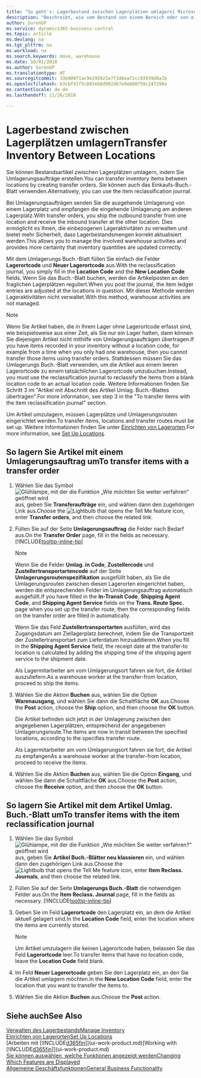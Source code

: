 ```yaml
---
title: "So geht's: Lagerbestand zwischen Lagerplätzen umlagern| Microsoft Docs"
description: "Beschreibt, wie vom Bestand von einem Bereich oder von einem Lager an einen anderen Ort umgebucht wird, entweder mit dem Umlagerungs Buch.-Blatt mit oder den Umlagerungsaufträgen."
author: SorenGP
ms.service: dynamics365-business-central
ms.topic: article
ms.devlang: na
ms.tgt_pltfrm: na
ms.workload: na
ms.search.keywords: move, warehouse
ms.date: 10/01/2018
ms.author: SorenGP
ms.translationtype: HT
ms.sourcegitcommit: 33b900f1ac9e295921e7f3d6ea72cc93939d8a1b
ms.openlocfilehash: b3cbf41f5c803eb8d992d67e9e880759c247298e
ms.contentlocale: de-de
ms.lasthandoff: 11/26/2018

---
```

# <a name="transfer-inventory-between-locations"></a><span data-ttu-id="29734-103">Lagerbestand zwischen Lagerplätzen umlagern</span><span class="sxs-lookup"><span data-stu-id="29734-103">Transfer Inventory Between Locations</span></span>
<span data-ttu-id="29734-104">Sie können Bestandsartikel zwischen Lagerplätzen umlagern, indem Sie Umlagerungsaufträge erstellen.</span><span class="sxs-lookup"><span data-stu-id="29734-104">You can transfer inventory items between locations by creating transfer orders.</span></span> <span data-ttu-id="29734-105">Sie können auch das Einkaufs-Buch.-Blatt verwenden.</span><span class="sxs-lookup"><span data-stu-id="29734-105">Alternatively, you can use the item reclassification journal.</span></span>

<span data-ttu-id="29734-106">Bei Umlagerungsaufträgen senden Sie die ausgehende Umlagerung von einem Lagerplatz und empfangen die eingehende Umlagerung am anderen Lagerplatz.</span><span class="sxs-lookup"><span data-stu-id="29734-106">With transfer orders, you ship the outbound transfer from one location and receive the inbound transfer at the other location.</span></span> <span data-ttu-id="29734-107">Dies ermöglicht es Ihnen, die einbezogenen Lageraktivitäten zu verwalten und bietet mehr Sicherheit, dass Lagerbestandsmengen korrekt aktualisiert werden.</span><span class="sxs-lookup"><span data-stu-id="29734-107">This allows you to manage the involved warehouse activities and provides more certainty that inventory quantities are updated correctly.</span></span>

<span data-ttu-id="29734-108">Mit dem Umlagerungs Buch.-Blatt füllen Sie einfach die Felder **Lagerortcode** und **Neuer Lagerortcode** aus.</span><span class="sxs-lookup"><span data-stu-id="29734-108">With the reclassification journal, you simply fill in the **Location Code** and the **New Location Code** fields.</span></span> <span data-ttu-id="29734-109">Wenn Sie das Buch.-Blatt buchen, werden die Artikelposten an den fraglichen Lagerplätzen reguliert.</span><span class="sxs-lookup"><span data-stu-id="29734-109">When you post the journal, the item ledger entries are adjusted at the locations in question.</span></span> <span data-ttu-id="29734-110">Mit dieser Methode werden Lageraktivitäten nicht verwaltet.</span><span class="sxs-lookup"><span data-stu-id="29734-110">With this method, warehouse activities are not managed.</span></span>

> [!NOTE]  
>   <span data-ttu-id="29734-111">Wenn Sie Artikel haben, die in Ihrem Lager ohne Lagerortcode erfasst sind, wie beispielsweise aus einer Zeit, als Sie nur ein Lager hatten, dann können Sie diejenigen Artikel nicht mithilfe von Umlagerungsaufträgen übertragen.</span><span class="sxs-lookup"><span data-stu-id="29734-111">If you have items recorded in your inventory without a location code, for example from a time when you only had one warehouse, then you cannot transfer those items using transfer orders.</span></span> <span data-ttu-id="29734-112">Stattdessen müssen Sie das Umlagerungs Buch.-Blatt verwenden, um die Artikel aus einem leeren Lagerortcode zu einem tatsächlichen Lagerortcode umzubuchen.</span><span class="sxs-lookup"><span data-stu-id="29734-112">Instead, you must use the reclassification journal to reclassify the items from a blank location code to an actual location code.</span></span>  <span data-ttu-id="29734-113">Weitere Informationen finden Sie Schritt 3 im "Artikel mit Abschnitt des Artikel Umlag. Buch.-Blattes übertragen".</span><span class="sxs-lookup"><span data-stu-id="29734-113">For more information, see step 3 in the "To transfer items with the item reclassification journal" section.</span></span>

<span data-ttu-id="29734-114">Um Artikel umzulagern, müssen Lagerplätze und Umlagerungsrouten eingerichtet werden.</span><span class="sxs-lookup"><span data-stu-id="29734-114">To transfer items, locations and transfer routes must be set up.</span></span> <span data-ttu-id="29734-115">Weitere Informationen finden Sie unter [Einrichten von Lagerorten](inventory-how-setup-locations.md).</span><span class="sxs-lookup"><span data-stu-id="29734-115">For more information, see [Set Up Locations](inventory-how-setup-locations.md).</span></span>

## <a name="to-transfer-items-with-a-transfer-order"></a><span data-ttu-id="29734-116">So lagern Sie Artikel mit einem Umlagerungsauftrag um</span><span class="sxs-lookup"><span data-stu-id="29734-116">To transfer items with a transfer order</span></span>
1. <span data-ttu-id="29734-117">Wählen Sie das Symbol ![Glühlampe, mit der die Funktion „Wie möchten Sie weiter verfahren“ geöffnet wird](media/ui-search/search_small.png "Wie möchten Sie weiter verfahren?") aus, geben Sie **Transferaufträge** ein, und wählen dann den zugehörigen Link aus.</span><span class="sxs-lookup"><span data-stu-id="29734-117">Choose the ![Lightbulb that opens the Tell Me feature](media/ui-search/search_small.png "Tell me what you want to do") icon, enter **Transfer orders**, and then choose the related link.</span></span>
2. <span data-ttu-id="29734-118">Füllen Sie auf der Seite **Umlagerungsauftrag** die Felder nach Bedarf aus.</span><span class="sxs-lookup"><span data-stu-id="29734-118">On the **Transfer Order** page, fill in the fields as necessary.</span></span> [!INCLUDE[tooltip-inline-tip](includes/tooltip-inline-tip_md.md)]

    > [!NOTE]  
    >   <span data-ttu-id="29734-119">Wenn Sie die Felder **Umlag. in Code**, **Zustellercode** und **Zustellertransportartencode** auf der Seite **Umlagerungsroutenspezifikation** ausgefüllt haben, als Sie die Umlagerungsrouten zwischen diesen Lagerorten eingerichtet haben, werden die entsprechenden Felder im Umlagerungsauftrag automatisch ausgefüllt.</span><span class="sxs-lookup"><span data-stu-id="29734-119">If you have filled in the **In-Transit Code**, **Shipping Agent Code**, and **Shipping Agent Service** fields on the **Trans. Route Spec.** page when you set up the transfer route, then the corresponding fields on the transfer order are filled in automatically.</span></span>

    <span data-ttu-id="29734-120">Wenn Sie das Feld **Zustellertransportarten** ausfüllen, wird das Zugangsdatum am Ziellagerplatz berechnet, indem Sie die Transportzeit der Zustellertransportart zum Lieferdatum hinzuaddieren.</span><span class="sxs-lookup"><span data-stu-id="29734-120">When you fill in the **Shipping Agent Service** field, the receipt date at the transfer-to location is calculated by adding the shipping time of the shipping agent service to the shipment date.</span></span>

    <span data-ttu-id="29734-121">Als Lagermitarbeiter am vom Umlagerungsort fahren sie fort, die Artikel auszuliefern.</span><span class="sxs-lookup"><span data-stu-id="29734-121">As a warehouse worker at the transfer-from location, proceed to ship the items.</span></span>
3. <span data-ttu-id="29734-122">Wählen Sie die Aktion **Buchen** aus, wählen Sie die Option **Warenausgang**, und wählen Sie dann die Schaltfläche **OK** aus.</span><span class="sxs-lookup"><span data-stu-id="29734-122">Choose the **Post** action, choose the **Ship** option, and then choose the **OK** button.</span></span>

    <span data-ttu-id="29734-123">Die Artikel befinden sich jetzt in der Umlagerung zwischen den angegebenen Lagerplätzen, entsprechend der angegebenen Umlagerungsroute.</span><span class="sxs-lookup"><span data-stu-id="29734-123">The items are now in transit between the specified locations, according to the specifies transfer route.</span></span>

    <span data-ttu-id="29734-124">Als Lagermitarbeiter am vom Umlagerungsort fahren sie fort, die Artikel zu empfangen</span><span class="sxs-lookup"><span data-stu-id="29734-124">As a warehouse worker at the transfer-from location, proceed to receive the items.</span></span>
4. <span data-ttu-id="29734-125">Wählen Sie die Aktion **Buchen** aus, wählen Sie die Option **Eingang**, und wählen Sie dann die Schaltfläche **OK** aus.</span><span class="sxs-lookup"><span data-stu-id="29734-125">Choose the **Post** action, choose the **Receive** option, and then choose the **OK** button.</span></span>

## <a name="to-transfer-items-with-the-item-reclassification-journal"></a><span data-ttu-id="29734-126">So lagern Sie Artikel mit dem Artikel Umlag. Buch.-Blatt um</span><span class="sxs-lookup"><span data-stu-id="29734-126">To transfer items with the item reclassification journal</span></span>
1. <span data-ttu-id="29734-127">Wählen Sie das Symbol ![Glühlampe, mit der die Funktion „Wie möchten Sie weiter verfahren?“ geöffnet wird](media/ui-search/search_small.png "Wie möchten Sie weiter verfahren?") aus, geben Sie **Artikel Buch.-Blätter neu klassieren** ein, und wählen dann den zugehörigen Link aus.</span><span class="sxs-lookup"><span data-stu-id="29734-127">Choose the ![Lightbulb that opens the Tell Me feature](media/ui-search/search_small.png "Tell me what you want to do") icon, enter **Item Reclass. Journals**, and then choose the related link.</span></span>
2. <span data-ttu-id="29734-128">Füllen Sie auf der Seite **Umlagerungs Buch.-Blatt** die notwendigen Felder aus.</span><span class="sxs-lookup"><span data-stu-id="29734-128">On the **Item Reclass. Journal** page, fill in the fields as necessary.</span></span> [!INCLUDE[tooltip-inline-tip](includes/tooltip-inline-tip_md.md)]
3. <span data-ttu-id="29734-129">Geben Sie im Feld **Lagerortcode** den Lagerplatz ein, an dem die Artikel aktuell gelagert sind.</span><span class="sxs-lookup"><span data-stu-id="29734-129">In the **Location Code** field, enter the location where the items are currently stored.</span></span>

    > [!NOTE]  
    >   <span data-ttu-id="29734-130">Um Artikel umzulagern die keinen Lagerortcode haben, belassen Sie das Feld **Lagerortcode** leer.</span><span class="sxs-lookup"><span data-stu-id="29734-130">To transfer items that have no location code, leave the **Location Code** field blank.</span></span>
4. <span data-ttu-id="29734-131">Im Feld **Neuer Lagerortcode** geben Sie den Lagerplatz ein, an den Sie die Artikel umlagern möchten.</span><span class="sxs-lookup"><span data-stu-id="29734-131">In the **New Location Code** field, enter the location that you want to transfer the items to.</span></span>
5. <span data-ttu-id="29734-132">Wählen Sie die Aktion **Buchen** aus.</span><span class="sxs-lookup"><span data-stu-id="29734-132">Choose the **Post** action.</span></span>

## <a name="see-also"></a><span data-ttu-id="29734-133">Siehe auch</span><span class="sxs-lookup"><span data-stu-id="29734-133">See Also</span></span>
[<span data-ttu-id="29734-134">Verwalten des Lagerbestands</span><span class="sxs-lookup"><span data-stu-id="29734-134">Manage Inventory</span></span>](inventory-manage-inventory.md)  
[<span data-ttu-id="29734-135">Einrichten von Lagerorten</span><span class="sxs-lookup"><span data-stu-id="29734-135">Set Up Locations</span></span>](inventory-how-setup-locations.md)  
<span data-ttu-id="29734-136">[Arbeiten mit [!INCLUDE[d365fin](includes/d365fin_md.md)]](ui-work-product.md)</span><span class="sxs-lookup"><span data-stu-id="29734-136">[Working with [!INCLUDE[d365fin](includes/d365fin_md.md)]](ui-work-product.md)</span></span>  
[<span data-ttu-id="29734-137">Sie können auswählen, welche Funktionen angezeigt werden</span><span class="sxs-lookup"><span data-stu-id="29734-137">Changing Which Features are Displayed</span></span>](ui-experiences.md)  
[<span data-ttu-id="29734-138">Allgemeine Geschäftsfunktionen</span><span class="sxs-lookup"><span data-stu-id="29734-138">General Business Functionality</span></span>](ui-across-business-areas.md)


